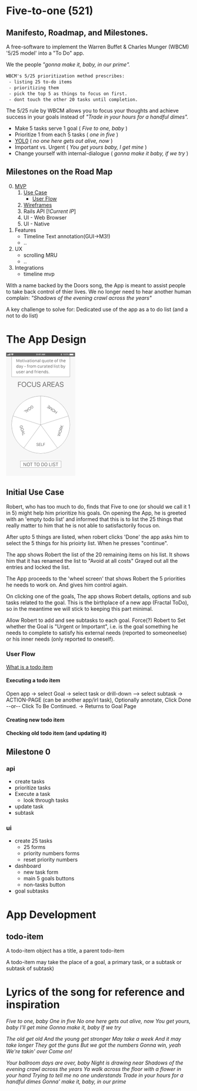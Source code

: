 # Five-to-one (521)
## Manifesto, Roadmap, and Milestones.
A free-software to implement the Warren Buffet &amp; Charles Munger (WBCM) '5/25 model' into a "To Do" app.

We the people <i> "gonna make it, baby, in our prime". </i>

    WBCM's 5/25 prioritization method prescribes:
     - listing 25 to-do items
     - prioritizing them
     - pick the top 5 as things to focus on first.
     - dont touch the other 20 tasks until completion.


The 5/25 rule by WBCM allows you to focus your thoughts and achieve success in your goals instead of <i>"Trade in your hours for a handful dimes". </i>

   - Make 5 tasks serve 1 goal ( *Five to one, baby* )
   - Prioritize 1 from each 5 tasks ( *one in five* )
   - [YOL0](#yol-now) ( *no one here gets out alive, now* )
   - Important vs. Urgent ( *You get yours baby, I get mine* )
   - Change yourself with internal-dialogue ( *gonna make it baby, if we try* )

## Milestones on the Road Map
0. [MVP](#milestone-0)
   1. [Use Case](#initial-use-case)
      * [User Flow](#user-flow)
   2. [Wireframes](../Design-Plan/Wireframes)
   3. Rails API [!*Current IP*]
   4. UI - Web Browser
   5. UI - Native
1. Features
   * Timeline Text annotation(GUI->M3!)
   * ..
2. UX
   * scrolling MRU
   * ..
3. Integrations
   * timeline mvp

With a name backed by the Doors song, the App is meant to assist people to take back control of thier lives. We no longer need to hear another human complain: <i> "Shadows of the evening crawl across the years" </i>

A key challenge to solve for: Dedicated use of the app as a to do list (and a not to do list)

# The App Design


![alt text][home-screen]

[home-screen]:https://github.com/toknowjoyman/five-to-one/raw/master/Design-Plan/Wireframes/Getta-User_Dashboard.png "Circular 5 mode - First Draft"

## Initial Use Case
Robert, who has too much to do, finds that Five to one (or should we call it 1 in 5) might help him prioritize his goals.
On opening the App, he is greeted with an 'empty todo list' and informed that this is to list the 25 things that really matter to him that he is not able to satisfactorily focus on.

After upto 5 things are listed, when robert clicks 'Done' the app asks him to select the 5 things for his prioirty list. When he presses "continue".

The app shows Robert the list of the 20 remaining items on his list. It shows him that it has renamed the list to "Avoid at all costs" Grayed out all the entries and locked the list.

The App proceeds to the 'wheel screen' that shows Robert the 5 priorities he needs to work on. And gives him control again.

On clicking one of the goals, The app shows Robert details, options and sub tasks related to the goal.
This is the birthplace of a new app (Fractal ToDo), so in the meantime we will stick to keeping this part minimal.

Allow Robert to add and see subtasks to each goal. Force(?) Robert to Set whether the Goal is "Urgent or Important", i.e. is the goal something he needs to complete to satisfy his external needs (reported to someoneelse) or his inner needs (only reported to oneself).


### User Flow
[What is a todo item](#todo-item)

#### Executing a todo item

Open app -> select Goal -> select task or drill-down –> select subtask -> ACTION-PAGE (can be another app/irl task), Optionally annotate, Click Done --or-- Click To Be Continued. -> Returns to Goal Page

#### Creating new todo item


#### Checking old todo item (and updating it)

## Milestone 0
### api
* create tasks
* prioritize tasks
* Execute a task
   * look through tasks
* update task
* subtask
### ui
* create 25 tasks
   * 25 forms
   * priority numbers forms
   * reset priority numbers
* dashboard
   * new task form
   * main 5 goals buttons
   * non-tasks button  
* goal subtasks

# App Development

## todo-item
A todo-item object has a title, a parent todo-item

A todo-item may take the place of a goal, a primary task, or a subtask or subtask of subtask)



# Lyrics of the song for reference and inspiration
<i> Five to one, baby
One in five
No one here gets out alive, now
You get yours, baby
I'll get mine
Gonna make it, baby
If we try

<i>The old get old
And the young get stronger
May take a week
And it may take longer
They got the guns
But we got the numbers
Gonna win, yeah
We're takin' over
Come on!

<i>Your ballroom days are over, baby
Night is drawing near
Shadows of the evening crawl across the years
Ya walk across the floor with a flower in your hand
Trying to tell me no one understands
Trade in your hours for a handful dimes
Gonna' make it, baby, in our prime

